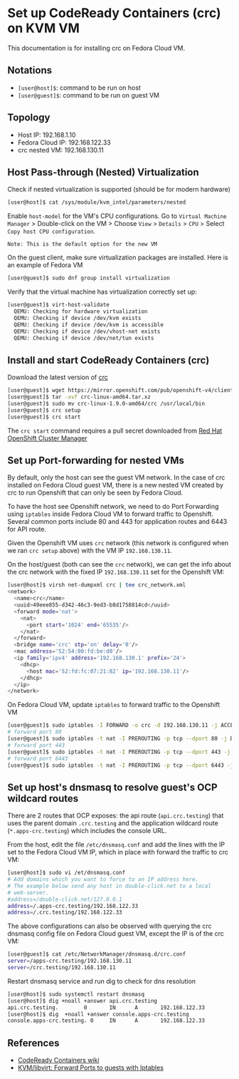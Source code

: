 # Set up CodeReady Containers (crc) on KVM VM
This documentation is for installing crc on Fedora Cloud VM. 
## Notations
- `[user@host]$`: command to be run on host
- `[user@guest]$`: command to be run on guest VM
## Topology
- Host IP: 192.168.1.10
- Fedora Cloud IP: 192.168.122.33
- crc nested VM: 192.168.130.11
## Host Pass-through (Nested) Virtualization
Check if nested virtualization is supported (should be for modern hardware)
```bash
[user@host]$ cat /sys/module/kvm_intel/parameters/nested
```
Enable `host-model` for the VM's CPU configurations. 
Go to `Virtual Machine Manager` > Double-click on the VM > Choose `View` > `Details` > `CPU` > Select `Copy host CPU configuration`.  

```
Note: This is the default option for the new VM
```
On the guest client, make sure virtualization packages are installed. Here is an example of Fedora VM
```bash
[user@guest]$ sudo dnf group install virtualization
```
Verify that the virtual machine has virtualization correctly set up:
```bash
[user@guest]$ virt-host-validate
  QEMU: Checking for hardware virtualization                                 : PASS
  QEMU: Checking if device /dev/kvm exists                                   : PASS
  QEMU: Checking if device /dev/kvm is accessible                            : PASS
  QEMU: Checking if device /dev/vhost-net exists                             : PASS
  QEMU: Checking if device /dev/net/tun exists                               : PASS
```

## Install and start CodeReady Containers (crc)
Download the latest version of [crc](https://cloud.redhat.com/openshift/install/crc/installer-provisioned)
```bash
[user@guest]$ wget https://mirror.openshift.com/pub/openshift-v4/clients/crc/latest/crc-linux-amd64.tar.xz
[user@guest]$ tar -xvf crc-linux-amd64.tar.xz
[user@guest]$ sudo mv crc-linux-1.9.0-amd64/crc /usr/local/bin
[user@guest]$ crc setup
[user@guest]$ crc start
```
The `crc start` command requires a pull secret downloaded from [Red Hat OpenShift Cluster Manager](https://cloud.redhat.com/openshift/install/crc/installer-provisioned)
## Set up Port-forwarding for nested VMs

By default, only the host can see the guest VM network. In the case of crc installed on Fedora Cloud guest VM, there is a new nested VM created by crc to run Openshift that can only be seen by Fedora Cloud.   

To have the host see Openshift network, we need to do Port Forwarding using `iptables` inside Fedora Cloud VM to forward traffic to Openshift. Several common ports include 80 and 443 for application routes and 6443 for API route.  

Given the Openshift VM uses `crc` network (this network is configured when we ran `crc setup` above) with the VM IP `192.168.130.11`.  

On the host/guest (both can see the `crc` network), we can get the info about the crc network with the fixed IP `192.168.130.11` set for the Openshift VM:
```bash
[user@host]$ virsh net-dumpxml crc | tee crc_network.xml
<network>
  <name>crc</name>
  <uuid>49eee855-d342-46c3-9ed3-b8d1758814cd</uuid>
  <forward mode='nat'>
    <nat>
      <port start='1024' end='65535'/>
    </nat>
  </forward>
  <bridge name='crc' stp='on' delay='0'/>
  <mac address='52:54:00:fd:be:d0'/>
  <ip family='ipv4' address='192.168.130.1' prefix='24'>
    <dhcp>
      <host mac='52:fd:fc:07:21:82' ip='192.168.130.11'/>
    </dhcp>
  </ip>
</network>
```
On Fedora Cloud VM, update `iptables` to forward traffic to the Openshift VM 
```bash
[user@guest]$ sudo iptables -I FORWARD -o crc -d 192.168.130.11 -j ACCEPT
# forward port 80
[user@guest]$ sudo iptables -t nat -I PREROUTING -p tcp --dport 80 -j DNAT --to 192.168.130.11:80
# forward port 443
[user@guest]$ sudo iptables -t nat -I PREROUTING -p tcp --dport 443 -j DNAT --to 192.168.130.11:443
# forward port 6443
[user@guest]$ sudo iptables -t nat -I PREROUTING -p tcp --dport 6443 -j DNAT --to 192.168.130.11:6443
```

## Set up host's dnsmasq to resolve guest's OCP wildcard routes

There are 2 routes that OCP exposes: the api route (`api.crc.testing`) that uses the parent domain `.crc.testing`  and the application wildcard route (`*.apps-crc.testing`) which includes the console URL.

From the host, edit the file `/etc/dnsmasq.conf` and add the lines with the IP set to the Fedora Cloud VM IP, which in place with forward the traffic to crc VM:
```bash
[user@host]$ sudo vi /et/dnsmasq.conf
# Add domains which you want to force to an IP address here.
# The example below send any host in double-click.net to a local
# web-server.
#address=/double-click.net/127.0.0.1
address=/.apps-crc.testing/192.168.122.33
address=/.crc.testing/192.168.122.33
```
The above configurations can also be observed with querying the crc dnsmasq config file on Fedora Cloud guest VM, except the IP is of the crc VM:
```bash
[user@guest]$ cat /etc/NetworkManager/dnsmasq.d/crc.conf
server=/apps-crc.testing/192.168.130.11
server=/crc.testing/192.168.130.11
```
Restart dnsmasq service and run dig to check for dns resolution
```bash
[user@host]$ sudo systemctl restart dnsmasq
[user@host]$ dig +noall +answer api.crc.testing
api.crc.testing.        0       IN      A       192.168.122.33
[user@host]$ dig  +noall +answer console.apps-crc.testing
console.apps-crc.testing. 0     IN      A       192.168.122.33
```

## References
- [CodeReady Containers wiki](https://code-ready.github.io/crc/)
- [KVM/libvirt: Forward Ports to guests with Iptables](https://aboullaite.me/kvm-qemo-forward-ports-with-iptables/)